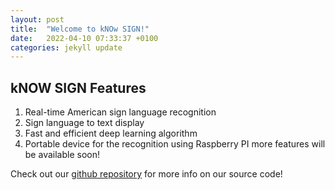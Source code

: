 ```yaml
---
layout: post
title:  "Welcome to kNOw SIGN!"
date:   2022-04-10 07:33:37 +0100
categories: jekyll update
---
```

## kNOW SIGN Features

1. Real-time American sign language recognition
2. Sign language to text display
3. Fast and efficient deep learning algorithm
4. Portable device for the recognition using Raspberry PI
more features will be available soon!


Check out our [github repository][github] for more info on our source code!

[github]: https://github.com/raj99-code/realtime-sign-language-recognition